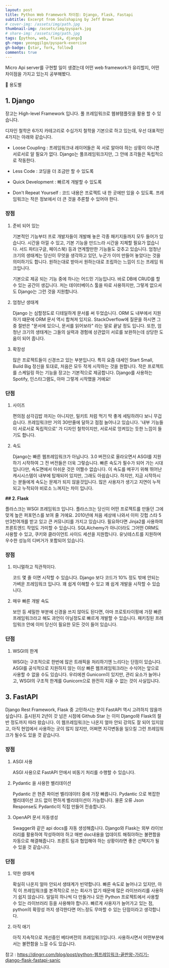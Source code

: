 ```yaml
---
layout: post
title: Python Web Framework 차이점: Django, Flask, Fastapi
subtitle: Excerpt from Soulshaping by Jeff Brown
# cover-img: /assets/img/path.jpg
thumbnail-img: /assets/img/pyspark.jpg
# share-img: /assets/img/path.jpg
tags: [python, web, flask, django]
gh-repo: yeonggilgo/pyspark-exercise
gh-badge: [star, fork, follow]
comments: true
---
```


 Micro Api server를 구현할 일이 생겼는데 어떤 web framework가 유리할지, 어떤 차이점을 가지고 있는지 공부해봤다.



🔨  용도별



## 1. Django



 장고는 High-level Framework 입니다. 풀 프레임워크로 웹뷰탬플릿을 활용 할 수 있습니다.



디자인 철학은 6가지 카테고리로 수십가지 철학을 기본으로 하고 있는데, 우선 대표적인 4가지는 아래와 같습니다. 

- Loose Coupling : 프레임워크내 레이어들은 꼭 서로 알아야 하는 상황이 아니면 서로서로 알 필요가 없다. Django는 풀프레임워크지만, 그 안에 조각들은 독립적으로 작동한다.

- Less Code : 코딩을 더 조금만 할 수 있도록

- Quick Development : 빠르게 개발할 수 있도록

- Don't Repeat Yourself : 코드 내용은 프로젝트 내 한 곳에만 있을 수 있도록. 프레임워크는 작은 정보에서 더 큰 것을 추론할 수 있어야 한다. 





### **장점**

1. 준비 되어 있는

    기본적인 기능부터 프로 개발자들이 개발해 놓은 각종 패키지들까지 모두 들어가 있습니다. 시간을 아낄 수 있고, 기본 기능을 만드느라 시간을 지체할 필요가 없습니다. 서드 파티(구글, 페이스북) 등과 연계할만한 기능들도 갖추고 있습니다. 엄청난 크기의 생태계는 당신이 무엇을 생각하고 있던, 누군가 이미 만들어 놓았다는 것을 의미하기도 합니다. 원하는대로 받아서 원하는대로 조립하는 느낌이 드는 프레임 워크입니다. 

    기본으로 제공 되는 기능 중에 하나는 어드민 기능입니다. 바로 DB에 CRUD를 할 수 있는 공간이 생깁니다. 저는 데이터베이스 툴을 따로 사용하지만, 그렇게 없으셔도 Django는 그런 것을 지원합니다.



2. 엄청난 생태계

    Django 는 심할정도로 디테일하게 문서를 써 두었습니다. ORM 도 내부에서 지원하기 떄문에 ORM 문서 역시 합쳐져 있지요. StackOverflow에 질문을 하시면 그 중 절반은 "문서에 있으니, 문서를 읽어보라" 라는 말로 끝날 정도 입니다. 또한, 엄청난 크기의 생태계는 그들의 실력과 경험에 상관없이 서로를 보완하는데 상당한 도움이 되어 줍니다. 



3. 확장성

    많은 프로젝트들이 신경쓰고 있는 부분입니다. 특히 요즘 대세인 Start Small, Build Big 정신을 토대로, 처음은 모두 작게 시작하는 것을 원합니다. 작은 프로젝트를 스케일링 하는 기능을 장고는 기본적으로 제공합니다. Django를 사용하는 Spotify, 인스타그램도, 아마 그렇게 시작했을 거에요!



### **단점**

1. 사이즈

    편의점 삼각김밥 까지는 아니지만, 밀키트 처럼 먹기 딱 좋게 세팅하려다 보니 무겁습니다. 프레임워크만 거의 30만줄에 달하고 점점 늘어나고 있습니다. '내부 기능들이 서로서로 독립적으로' 가 디자인 철학이지만, 서로서로 엉켜있는 듯한 느낌이 들기도 합니다.



2. 속도

    Django는 빠른 웹프레임워크가 아닙니다. 3.0 버전으로 올라오면서 ASGI를 지원하기 시작하여 그 전 버전들은 더욱 그렇습니다. 빠른 속도가 필수가 되어 가는 시대 입니다만, 속도면에서 아쉬운 것은 어쩔수 없습니다. 이 속도를 메꾸기 위해 뛰어난 캐시시스템이 내부에 탑재되어 있지만, 그래도 아쉽습니다. 하지만, 지금 시작하시는 분들에게 속도는 문제가 되지 않을것입니다. 많은 사용자가 생기고 지연이 누적되고 누적되야 비로소 느껴지는 차이 입니다. 





**## 2. Flask**



 플라스크는 WSGI 프레임워크 입니다. 플라스크는 당신이 어떤 프로젝트를 만들던 그에 맞게 높은 퍼포먼스를 보여 줄 거에요. 2010년에 처음 세상에 나와서 이미 깃헙 스타 5만3천여개를 받고 있고 큰 커뮤니티를 가지고 있습니다. 필요하다면 Jinja2를 사용하여 프론트엔드 작업도 가미할 수 있습니다. SQLAlchemy가 아니더라도 그어떤 ORM도 사용할 수 있고, 쿠키와 클라이언트 사이드 세션을 지원합니다. 유닛테스트를 지원하며 우수한 성능의 디버거가 포함되어 있습니다.



### **장점**

1. 미니멀하고 직관적이다.

   코드 몇 줄 이면 시작할 수 있습니다. Django 보다 코드가 10% 정도 밖에 안되는 가벼운 프레임워크 입니다. 꽤 쉽게 이해할 수 있고 꽤 쉽게 개발을 시작할 수 있습니다.



2. 매우 빠른 개발 속도

    보안 등 세밀한 부분에 신경을 쓰지 않아도 된다면, 아마 프로토타이핑에 가장 빠른 프레임워크라고 해도 과언이 아닐정도로 빠르게 개발할 수 있습니다. 패키징된 프레임워크 안에 이미 당신이 필요한 모든 것이 들어 있습니다.



### **단점**

1. WSGI의 한계

    WSGI는 구조적으로 한번에 많은 트래픽을 처리하기엔 느리다는 단점이 있습니다. ASGI를 공식적으로 지원하지 않는 이상 빠른 웹프레임워크라는 수식어는 앞으로 사용할 수 없을 수도 있습니다. 우리에겐 Gunicorn이 있지만, 관리 요소가 늘어나고, WSGI의 구조적 한계를 Gunicorn으로 완전히 지울 수 없는 것이 사실입니다.





## 3. FastAPI

 Django Rest Framework, Flask 중 고민하시는 분이 FastAPI 역시 고려하지 않을까 싶습니다. 출시된지 2년이 갓 넘은 시점에 Github Star 는 이미 Django와 Flask의 절반 정도까지 따라 왔습니다. 이 웹프레임워크는 나온지 얼마 안되 강의도 잘 되어 있지않고, 아직 현업에서 사용하는 곳이 많지 않지만,  어쩌면 지각변동을 일으킬 그런 프레임워크가 될수도 있을 것 같습니다.



### **장점**

1. ASGI 사용

   ASGI 사용으로 FastAPI 안에서 비동기 처리를 수행할 수 있습니다.



2. Pydantic 을 사용한 벨리데이션

    Pydantic 은 현존 파이썬 벨리데이터 중에 가장 빠릅니다. Pydantic 으로 복잡한 벨리데이션 코드 없이 편하게 벨리데이션이 가능합니다. 물론 오류 Json Response도 Pydantic이 직접 만들어 전송합니다.



3. OpenAPI 문서 자동생성

    Swagger와 같은 api docs를 자동 생성해줍니다. Django와 Flask는 외부 라이브러리를 활용하여 작성하여야 하고 매번 doc내용을 업데이트 해줘야하는 불편함을 자동으로 해결해줍니다. 프론트 팀과 협업해야 하는 상황이라면 좋은 선택지가 될 수 있을 것 같습니다.



### **단점**

1. 약한 생태계

    확실히 나온지 얼마 안되서 생태계가 빈약합니다. 빠른 속도로 늘어나고 있지만, 아직 이 프레임워크를 본격적으로 쓰는 회사가 없기 때문에 많은 라이브러리를 사용하기 쉽지 않습니다. 일일히 하나씩 다 만들거나 모든 Python 프로젝트에서 사용할 수 있는 라이브러리 등을 사용해야 합니다. 빠르게 사용자가 늘어가고 있는 점, python의 확장성 까지 생각한다면 어느정도 무마할 수 있는 단점이라고 생각합니다.



2. 아직 애기

    아직 지속적으로 개선중인 베타버전의 프레임워크입니다. 사용하시면서 어떤부분에서는 불편함을 느낄 수도 있습니다.





참고 : https://dingrr.com/blog/post/python-웹프레임워크-끝판왕-가리기-django-flask-fastapi-sanic